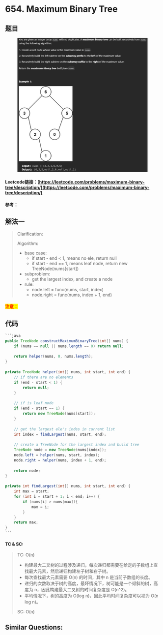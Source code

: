 # 654. Maximum Binary Tree

## 题目

<figure><img src=".gitbook/assets/image (3).png" alt=""><figcaption></figcaption></figure>

#### Leetcode链接：[https://leetcode.com/problems/maximum-binary-tree/description/](https://leetcode.com/problems/maximum-binary-tree/description/)

#### 参考：

## 解法一

> Clarification:&#x20;
>
> Algorithm:&#x20;
>
> * base case:&#x20;
>   * if start - end < 1, means no ele, return null
>   * if start - end == 1, means leaf node, return new TreeNode(nums\[start])
> * subproblem:
>   * get the largest index, and create a node
> * rule:
>   * node.left = func(nums, start, index)
>   * node.right = func(nums, index + 1, end)

#### <mark style="color:red;">注意：</mark>

## 代码

````java
```java
public TreeNode constructMaximumBinaryTree(int[] nums) {
    if (nums == null || nums.length == 0) return null;
    
    return helper(nums, 0, nums.length);
}

private TreeNode helper(int[] nums, int start, int end) {
    // if there are no elements
    if (end - start < 1) {
        return null;
    }

    // if is leaf node
    if (end - start == 1) {
        return new TreeNode(nums[start]);
    }

    // get the largest ele's indes in current list
    int index = findLargest(nums, start, end);

    // create a TreeNode for the largest index and build tree
    TreeNode node = new TreeNode(nums[index]);
    node.left = helper(nums, start, index);
    node.right = helper(nums, index + 1, end);

    return node;
}

private int findLargest(int[] nums, int start, int end) {
    int max = start;
    for (int i = start + 1; i < end; i++) {
        if (nums[i] > nums[max]){
            max = i;
        }
    }
    return max;
}
```
````

#### TC & SC:&#x20;

> TC: O(n)
>
> * 构建最大二叉树的过程涉及递归，每次递归都需要在给定的子数组上查找最大元素，然后递归构建左子树和右子树。
> * 每次查找最大元素需要 O(n) 的时间，其中 n 是当前子数组的长度。
> * 递归的次数取决于树的高度，最坏情况下，树可能是一个倾斜的树，高度为 n，因此构建最大二叉树的时间复杂度是 O(n^2)。
> * 平均情况下，树的高度为 O(log n)，因此平均时间复杂度可以视为 O(n log n)。
>
> SC: O(n)

## **Similar Questions:**&#x20;
